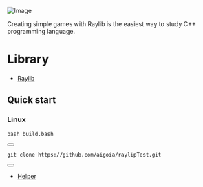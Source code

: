 ![Image](https://img1.daumcdn.net/thumb/R1280x0/?scode=mtistory2&fname=https%3A%2F%2Fblog.kakaocdn.net%2Fdn%2FslIIw%2FbtsLyT9LS4u%2Fg3mwAZWQpzvZkkuWaKOoF1%2Fimg.png)

Creating simple games with Raylib is the easiest way to study C++ programming language.

# Library
- [Raylib](https://www.raylib.com/index.html)

## Quick start
### Linux
<div class="code-box">
  <pre><code>bash build.bash</code></pre>
  <button onclick="copyCode(this)"></button>
</div>

<div class="code-box">
  <pre><code>git clone https://github.com/aigoia/raylipTest.git</code></pre>
  <button onclick="copyCode(this)"></button>
</div>

- [Helper](https://youtu.be/fJfmhhPMV40?si=-qXJhlDw1JctydGR)
